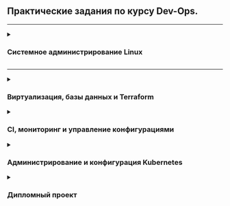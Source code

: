 ## Практические задания по курсу Dev-Ops.

---
<details>
<summary>

### Системное администрирование Linux
</summary>

* [Введение в DevOps](DevOps%20%26%20SysAdm/Version%20control%20systems/01-intro)  
* [Инструменты Git](DevOps%20%26%20SysAdm/Version%20control%20systems/02-git-04-tools)
* [Ветвления в Git](DevOps%20%26%20SysAdm/Version%20control%20systems/branching)
* [Работа в терминале 1](DevOps%20%26%20SysAdm/Basics%20of%20system%20adm/03-sysadmin-01-terminal)
* [Работа в терминале 2](DevOps%20%26%20SysAdm/Basics%20of%20system%20adm/03-sysadmin-02-terminal)
* [Операционные системы 1](DevOps%20%26%20SysAdm/Basics%20of%20system%20adm/03-sysadmin-03-os)
* [Операционные системы 2](DevOps%20%26%20SysAdm/Basics%20of%20system%20adm/03-sysadmin-04-os)
* [Файловые системы](DevOps%20%26%20SysAdm/Basics%20of%20system%20adm/03-sysadmin-05-fs)
* [Компьютерные сети 1](DevOps%20%26%20SysAdm/Basics%20of%20system%20adm/03-sysadmin-06-net)
* [Компьютерные сети 2](DevOps%20%26%20SysAdm/Basics%20of%20system%20adm/03-sysadmin-07-net)
* [Компьютерные сети 3](DevOps%20%26%20SysAdm/Basics%20of%20system%20adm/03-sysadmin-08-net)
* [Элементы безопасности](DevOps%20%26%20SysAdm/Basics%20of%20system%20adm/03-sysadmin-09-security)
</details>

---
<details>
<summary>

### Виртуализация, базы данных и Terraform
</summary>

#### Виртуализация:  
* [Введение в виртуализацию](Virtualization%2C%20Databases%20%2C%20Terraform/Virtualization/05-virt-01-basics)
* [Применение принципов IaaC в работе с виртуальными машинами](Virtualization%2C%20Databases%20%2C%20Terraform/Virtualization/05-virt-02-iaac)
* [Введение. Экосистема. Архитектура. Жизненный цикл Docker-контейнера](Virtualization%2C%20Databases%20%2C%20Terraform/Virtualization/05-virt-03-docker)
* [Оркестрация группой Docker-контейнеров на примере Docker Compose](Virtualization%2C%20Databases%20%2C%20Terraform/Virtualization/05-virt-04-docker-compose)
* [Оркестрация кластером Docker контейнеров на примере Docker Swarm](Virtualization%2C%20Databases%20%2C%20Terraform/Virtualization/05-virt-05-docker-swarm)
#### Администрирование баз данных:  
* [Типы и структура СУБД](Virtualization%2C%20Databases%20%2C%20Terraform/Databases/06-db-01-basics)
* [SQL](Virtualization%2C%20Databases%20%2C%20Terraform/Databases/06-db-02-sql)
* [MySQL](Virtualization%2C%20Databases%20%2C%20Terraform/Databases/06-db-03-mysql)
* [PostgreSQL](Virtualization%2C%20Databases%20%2C%20Terraform/Databases/06-db-04-postgresql)
* [Elasticsearch](Virtualization%2C%20Databases%20%2C%20Terraform/Databases/06-db-05-elasticsearch)
* [Troubleshooting](Virtualization%2C%20Databases%20%2C%20Terraform/Databases/06-db-06-troobleshooting)
#### Облачная инфраструктура. Terraform:
* [Введение в Terraform](Virtualization%2C%20Databases%20%2C%20Terraform/Terraform/07-terraform-01)
* [Основы Terraform. Yandex Cloud](Virtualization%2C%20Databases%20%2C%20Terraform/Terraform/07-terraform-02)
* [Управляющие конструкции в коде Terraform](Virtualization%2C%20Databases%20%2C%20Terraform/Terraform/07-terraform-03)
* [Продвинутые методы работы с Terraform](Virtualization%2C%20Databases%20%2C%20Terraform/Terraform/07-terraform-04)

</details>

<details>
<summary>

### CI, мониторинг и управление конфигурациями
</summary>

#### Система управления конфигурациями:
* [Введение в Ansible](CI%2C%20monitoring%20and%20config%20management/Configuration%20Management%20System/08-ansible-01-base)
* [Работа с Playbook](CI%2C%20monitoring%20and%20config%20management/Configuration%20Management%20System/08-ansible-02-playbook)
* [Использование Ansible](CI%2C%20monitoring%20and%20config%20management/Configuration%20Management%20System/08-ansible-03-yandex)
* [Работа с roles](CI%2C%20monitoring%20and%20config%20management/Configuration%20Management%20System/08-ansible-04-role)
* [Тестирование roles](CI%2C%20monitoring%20and%20config%20management/Configuration%20Management%20System/08-ansible-05-testing)
#### Непрерывная разработка и интеграция:
* [Жизненный цикл ПО](CI%2C%20monitoring%20and%20config%20management/Continuous%20development%20and%20integration/09-ci-01-intro)
* [Процессы CI/CD](CI%2C%20monitoring%20and%20config%20management/Continuous%20development%20and%20integration/09-ci-03-cicd)
* [Jenkins](CI%2C%20monitoring%20and%20config%20management/Continuous%20development%20and%20integration/09-ci-04-jenkins)
* [Teamcity](CI%2C%20monitoring%20and%20config%20management/Continuous%20development%20and%20integration/09-ci-05-teamcity)
#### Мониторинг и логи:
* [Системы мониторинга](CI%2C%20monitoring%20and%20config%20management/Monitoring%20and%20logs/10-monitoring-02-base)
* [Средство визуализации Grafana](CI%2C%20monitoring%20and%20config%20management/Monitoring%20and%20logs/10-monitoring-03-grafana)
* [Система сбора логов Elastic Stack](CI%2C%20monitoring%20and%20config%20management/Monitoring%20and%20logs/10-monitoring-04-elk)
* [Платформа мониторинга Sentry](CI%2C%20monitoring%20and%20config%20management/Monitoring%20and%20logs/10-monitoring-05-sentry)

</details>

<details>
<summary>

### Администрирование и конфигурация Kubernetes
</summary>

#### Микросервисная архитектура:
* [Введение в микросервисы](Kubernetes/Microservice%20architecture/11-microservices-01-intro)
* [Микросервисы: принципы](Kubernetes/Microservice%20architecture/11-microservices-02-principles)
* [Микросервисы: подходы](Kubernetes/Microservice%20architecture/11-microservices-03-approaches)
* [Микросервисы: масштабирование](Kubernetes/Microservice%20architecture/11-microservices-04-scaling)
#### Администрирование кластера Kubernetes:
* [Kubernetes. Причины появления. Команда kubectl](Kubernetes/Administration%20of%20the%20Kubernetes%20cluster/1.1)
* [Базовые объекты K8S](Kubernetes/Administration%20of%20the%20Kubernetes%20cluster/1.2)
* [Запуск приложений в K8S](Kubernetes/Administration%20of%20the%20Kubernetes%20cluster/1.3)
* [Сетевое взаимодействие в K8S. Часть 1](Kubernetes/Administration%20of%20the%20Kubernetes%20cluster/1.4)
* [Сетевое взаимодействие в K8S. Часть 2](Kubernetes/Administration%20of%20the%20Kubernetes%20cluster/1.5)
#### Конфигурация Kubernetes:
* [Хранение в K8s. Часть 1](Kubernetes/Kubernetes%20Configuration/2.1)
* [Хранение в K8s. Часть 2](Kubernetes/Kubernetes%20Configuration/2.2)
* [Конфигурация приложений](Kubernetes/Kubernetes%20Configuration/2.3)
#### Сетевая безопасность в Kubernetes:
* [Компоненты Kubernetes](Kubernetes/Network%20security%20in%20Kubernetes/3.1)
* [Установка Kubernetes](Kubernetes/Network%20security%20in%20Kubernetes/3.2)
* [Как работает сеть в K8s](Kubernetes/Network%20security%20in%20Kubernetes/3.3)
* [Обновление приложений](Kubernetes/Network%20security%20in%20Kubernetes/3.4)
* [Troubleshooting](Kubernetes/Network%20security%20in%20Kubernetes/3.5)

</details>

<details>
<summary>

### Дипломный проект

</summary>

* [Ссылка на проект](Diplom/README.md)
</details>